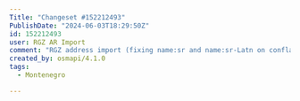 ```yaml
---
Title: "Changeset #152212493"
PublishDate: "2024-06-03T18:29:50Z"
id: 152212493
user: RGZ AR Import
comment: "RGZ address import (fixing name:sr and name:sr-Latn on conflated ways, https://community.openstreetmap.org/t/topic/9338/18)"
created_by: osmapi/4.1.0
tags:
  - Montenegro

---
```

